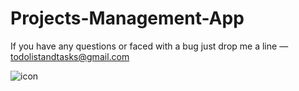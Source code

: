 # Projects-Management-App

If you have any questions or faced with a bug just drop me a line — todolistandtasks@gmail.com

![icon](https://github.com/Tatarenko-coder/Projects-Management-App/assets/104317754/140f9161-01f3-4a3b-a1eb-2d0e6f3b9133)
